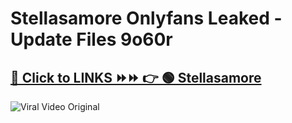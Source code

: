
 # Stellasamore Onlyfans Leaked - Update Files 9o60r

## <h2><a href="https://clipsfans.com/Stellasamore&ref=git">🔗 Click to LINKS ⏩⏩ 👉 🟢 Stellasamore </a></h2>

<a href="https://clipsfans.com/Stellasamore&ref=git" rel="nofollow" data-target="animated-image.originalLink"><img src="https://i.ibb.co.com/xMMVF88/686577567.gif" alt="Viral Video Original" style="max-width: 100%; display: inline-block;" data-target="animated-image.originalImage"></a>

